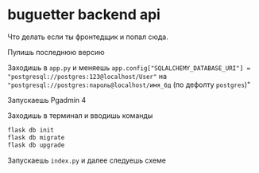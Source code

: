 # buguetter backend api
Что делать если ты фронтедщик и попал сюда.  

Пулишь последнюю версию

Заходишь в `app.py` и меняешь 
`app.config["SQLALCHEMY_DATABASE_URI"] = "postgresql://postgres:123@localhost/User"` на 
`"postgresql://postgres:пароль@localhost/имя_бд` (по дефолту `postgres`)" 

Запускаешь Pgadmin 4 

Заходишь в терминал и вводишь команды 
```bash
flask db init
flask db migrate
flask db upgrade
```
Запускаешь `index.py` и далее следуешь схеме
